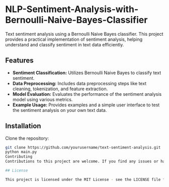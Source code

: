 # NLP-Sentiment-Analysis-with-Bernoulli-Naive-Bayes-Classifier
Text sentiment analysis using a Bernoulli Naive Bayes classifier. This project provides a practical implementation of sentiment analysis, helping  understand and classify sentiment in text data efficiently. 


## Features

- **Sentiment Classification:** Utilizes Bernoulli Naive Bayes to classify text sentiment.
- **Data Preprocessing:** Includes data preprocessing steps like text cleaning, tokenization, and feature extraction.
- **Model Evaluation:** Evaluates the performance of the sentiment analysis model using various metrics.
- **Example Usage:** Provides examples and a simple user interface to test the sentiment analysis on your own text data.

## Installation 

Clone the repository:

```bash
git clone https://github.com/yourusername/text-sentiment-analysis.git
python main.py
Contributing
Contributions to this project are welcome. If you find any issues or have suggestions for improvements, please feel free to open an issue or submit a pull request.

## License

This project is licensed under the MIT License - see the LICENSE file for details.

